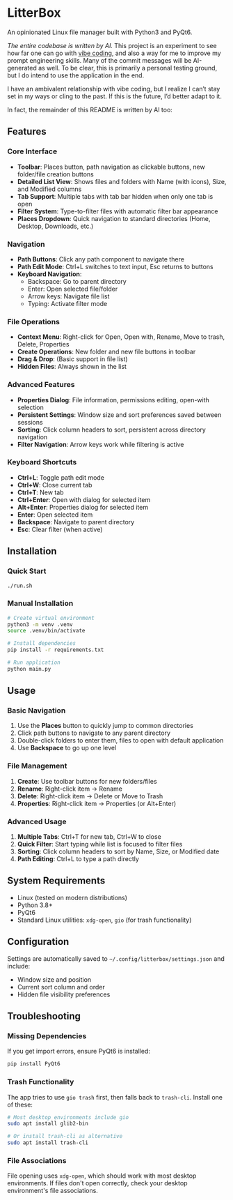 # LitterBox

An opinionated Linux file manager built with Python3 and PyQt6.

_The entire codebase is written by AI._ This project is an experiment to see how far one can go with [vibe coding](https://en.wikipedia.org/wiki/Vibe_coding), and also a way for me to improve my prompt engineering skills. Many of the commit messages will be AI-generated as well. To be clear, this is primarily a personal testing ground, but I do intend to use the application in the end.

I have an ambivalent relationship with vibe coding, but I realize I can’t stay set in my ways or cling to the past. If this is the future, I’d better adapt to it.

In fact, the remainder of this README is written by AI too:

## Features

### Core Interface
- **Toolbar**: Places button, path navigation as clickable buttons, new folder/file creation buttons
- **Detailed List View**: Shows files and folders with Name (with icons), Size, and Modified columns
- **Tab Support**: Multiple tabs with tab bar hidden when only one tab is open
- **Filter System**: Type-to-filter files with automatic filter bar appearance
- **Places Dropdown**: Quick navigation to standard directories (Home, Desktop, Downloads, etc.)

### Navigation
- **Path Buttons**: Click any path component to navigate there
- **Path Edit Mode**: Ctrl+L switches to text input, Esc returns to buttons
- **Keyboard Navigation**:
  - Backspace: Go to parent directory
  - Enter: Open selected file/folder
  - Arrow keys: Navigate file list
  - Typing: Activate filter mode

### File Operations
- **Context Menu**: Right-click for Open, Open with, Rename, Move to trash, Delete, Properties
- **Create Operations**: New folder and new file buttons in toolbar
- **Drag & Drop**: (Basic support in file list)
- **Hidden Files**: Always shown in the list

### Advanced Features
- **Properties Dialog**: File information, permissions editing, open-with selection
- **Persistent Settings**: Window size and sort preferences saved between sessions
- **Sorting**: Click column headers to sort, persistent across directory navigation
- **Filter Navigation**: Arrow keys work while filtering is active

### Keyboard Shortcuts
- **Ctrl+L**: Toggle path edit mode
- **Ctrl+W**: Close current tab
- **Ctrl+T**: New tab
- **Ctrl+Enter**: Open with dialog for selected item
- **Alt+Enter**: Properties dialog for selected item
- **Enter**: Open selected item
- **Backspace**: Navigate to parent directory
- **Esc**: Clear filter (when active)

## Installation

### Quick Start
```bash
./run.sh
```

### Manual Installation
```bash
# Create virtual environment
python3 -m venv .venv
source .venv/bin/activate

# Install dependencies
pip install -r requirements.txt

# Run application
python main.py
```

## Usage

### Basic Navigation
1. Use the **Places** button to quickly jump to common directories
2. Click path buttons to navigate to any parent directory
3. Double-click folders to enter them, files to open with default application
4. Use **Backspace** to go up one level

### File Management
1. **Create**: Use toolbar buttons for new folders/files
2. **Rename**: Right-click item → Rename
3. **Delete**: Right-click item → Delete or Move to Trash
4. **Properties**: Right-click item → Properties (or Alt+Enter)

### Advanced Usage
1. **Multiple Tabs**: Ctrl+T for new tab, Ctrl+W to close
2. **Quick Filter**: Start typing while list is focused to filter files
3. **Sorting**: Click column headers to sort by Name, Size, or Modified date
4. **Path Editing**: Ctrl+L to type a path directly

## System Requirements

- Linux (tested on modern distributions)
- Python 3.8+
- PyQt6
- Standard Linux utilities: `xdg-open`, `gio` (for trash functionality)

## Configuration

Settings are automatically saved to `~/.config/litterbox/settings.json` and include:
- Window size and position
- Current sort column and order
- Hidden file visibility preferences

## Troubleshooting

### Missing Dependencies
If you get import errors, ensure PyQt6 is installed:
```bash
pip install PyQt6
```

### Trash Functionality
The app tries to use `gio trash` first, then falls back to `trash-cli`. Install one of these:
```bash
# Most desktop environments include gio
sudo apt install glib2-bin

# Or install trash-cli as alternative
sudo apt install trash-cli
```

### File Associations
File opening uses `xdg-open`, which should work with most desktop environments. If files don't open correctly, check your desktop environment's file associations.
